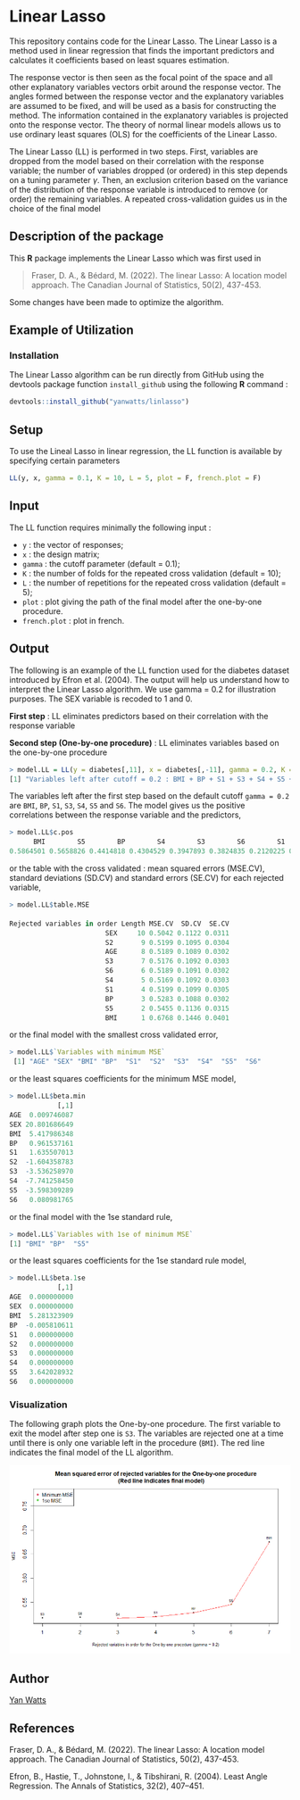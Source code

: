 # Linear Lasso
This repository contains code for the Linear Lasso. The Linear Lasso is a method used in linear regression that finds the important predictors and calculates it coefficients based on least squares estimation. 

The response vector is then seen as the focal point of the space and all other explanatory variables vectors orbit around the response vector. The angles formed between the response vector and the explanatory variables are assumed to be fixed, and will be used as a basis for constructing the method. The information contained in the explanatory variables is projected onto the response vector. The theory of normal linear models allows us to use ordinary least squares (OLS) for the coefficients of the Linear Lasso.

The Linear Lasso (LL) is performed in two steps. First, variables are dropped from the model based on their correlation with the response variable; the number of variables dropped (or ordered) in this step depends on a tuning parameter $\gamma$. Then, an exclusion criterion based on the variance of the distribution of the response variable is introduced to remove (or order) the remaining variables. A repeated cross-validation guides us in the choice of the final model


## Description of the package

This **R** package implements the Linear Lasso which was first used in 
> Fraser, D. A., & Bédard, M. (2022). The linear Lasso: A location model approach. The Canadian Journal of Statistics, 50(2), 437-453.

Some changes have been made to optimize the algorithm.

## Example of Utilization

### Installation

The Linear Lasso algorithm can be run directly from GitHub using the devtools package function ```install_github``` using the following **R** command :

```R
devtools::install_github("yanwatts/linlasso")
```

## Setup 

To use the Lineal Lasso in linear regression, the LL function is available by specifying certain parameters
```R
LL(y, x, gamma = 0.1, K = 10, L = 5, plot = F, french.plot = F)
```

## Input 

The LL function requires minimally the following input :

* ```y``` : the vector of responses;
* ```x``` : the design matrix;
* ```gamma``` : the cutoff parameter (default = 0.1);
* ```K``` : the number of folds for the repeated cross validation (default = 10);
* ```L``` : the number of repetitions for the repeated cross validation (default = 5);
* ```plot``` : plot giving the path of the final model after the one-by-one procedure.
* ```french.plot``` : plot in french.

## Output 

The following is an example of the LL function used for the diabetes dataset introduced by Efron et al. (2004). The output will help us understand how to interpret the Linear Lasso algorithm. We use gamma = 0.2 for illustration purposes. The SEX variable is recoded to 1 and 0.

**First step** : LL eliminates predictors based on their correlation with the response variable

**Second step (One-by-one procedure)** : LL eliminates variables based on the one-by-one procedure

```R
> model.LL = LL(y = diabetes[,11], x = diabetes[,-11], gamma = 0.2, K = 13, L = 50, plot = T)
[1] "Variables left after cutoff = 0.2 : BMI + BP + S1 + S3 + S4 + S5 + S6"
```

The variables left after the first step based on the default cutoff ```gamma = 0.2``` are ```BMI```, ```BP```, ```S1```, ```S3```, ```S4```, ```S5``` and ```S6```. The model gives us the positive correlations between the response variable and the predictors,

```R
> model.LL$c.pos
      BMI        S5        BP        S4        S3        S6        S1       AGE        S2       SEX 
0.5864501 0.5658826 0.4414818 0.4304529 0.3947893 0.3824835 0.2120225 0.1878888 0.1740536 0.0430620 
```

or the table with the cross validated : mean squared errors (MSE.CV), standard deviations (SD.CV) and standard errors (SE.CV) for each rejected variable,

```R
> model.LL$table.MSE
                           
Rejected variables in order Length MSE.CV  SD.CV  SE.CV
                        SEX     10 0.5042 0.1122 0.0311
                        S2       9 0.5199 0.1095 0.0304
                        AGE      8 0.5189 0.1089 0.0302
                        S3       7 0.5176 0.1092 0.0303
                        S6       6 0.5189 0.1091 0.0302
                        S4       5 0.5169 0.1092 0.0303
                        S1       4 0.5199 0.1099 0.0305
                        BP       3 0.5283 0.1088 0.0302
                        S5       2 0.5455 0.1136 0.0315
                        BMI      1 0.6768 0.1446 0.0401
```

or the final model with the smallest cross validated error,

```R
> model.LL$`Variables with minimum MSE`
 [1] "AGE" "SEX" "BMI" "BP"  "S1"  "S2"  "S3"  "S4"  "S5"  "S6" 
```

or the least squares coefficients for the minimum MSE model,

```R
> model.LL$beta.min
            [,1]
AGE  0.009746087
SEX 20.801686649
BMI  5.417986348
BP   0.961537161
S1   1.635507013
S2  -1.604358783
S3  -3.536258970
S4  -7.741258450
S5  -3.598309289
S6   0.080981765
```

or the final model with the 1se standard rule,

```R
> model.LL$`Variables with 1se of minimum MSE`
[1] "BMI" "BP"  "S5" 
```

or the least squares coefficients for the 1se standard rule model,

```R
> model.LL$beta.1se
            [,1]
AGE  0.000000000
SEX  0.000000000
BMI  5.281323909
BP  -0.005810611
S1   0.000000000
S2   0.000000000
S3   0.000000000
S4   0.000000000
S5   3.642028932
S6   0.000000000
```

### Visualization

The following graph plots the One-by-one procedure. The first variable to exit the model after step one is ```S3```. The variables are rejected one at a time until there is only one variable left in the procedure (```BMI```).  The red line indicates the final model of the LL algorithm. 


![alt text](diabetes_plot.png)


## Author

[Yan Watts](mailto:yanwatts@hotmail.com?subject=[GitHub]%20Source%20Han%20Sans)

## References
Fraser, D. A., & Bédard, M. (2022). The linear Lasso: A location model approach. The Canadian Journal of Statistics, 50(2), 437-453.

Efron, B., Hastie, T., Johnstone, I., & Tibshirani, R. (2004). Least Angle Regression. The Annals of Statistics, 32(2), 407–451.
